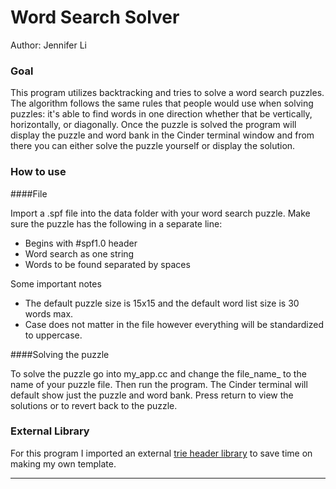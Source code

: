 # Word Search Solver

Author: Jennifer Li

### Goal
This program utilizes backtracking and tries to solve a word search puzzles. The algorithm follows the same rules that people would use when solving puzzles: it's able to find words in one direction whether that be vertically, horizontally, or diagonally. Once the puzzle is solved the program will display the puzzle and word bank in the Cinder terminal window and from there you can either solve the puzzle yourself or display the solution. 

### How to use
####File 

Import a .spf file into the data folder with your word search puzzle. Make sure the puzzle has the following in a separate line:
* Begins with #spf1.0 header
* Word search as one string
* Words to be found separated by spaces

Some important notes
* The default puzzle size is 15x15 and the default word list size is 30 words max. 
* Case does not matter in the file however everything will be standardized to uppercase.

####Solving the puzzle

To solve the puzzle go into my_app.cc and change the file_name_ to the name of your puzzle file. Then run the program. The Cinder terminal will default show just the puzzle and word bank. Press return to view the solutions or to revert back to the puzzle.

### External Library
For this program I imported an external [trie header library](https://github.com/KnairdA/Trie) to save time on making my own template. 

---